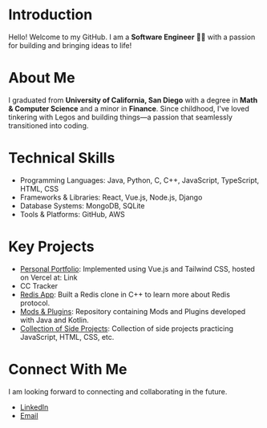 # Introduction
Hello! Welcome to my GitHub. I am a **Software Engineer** 👨‍💻 with a passion for building and bringing ideas to life!

# About Me
I graduated from **University of California, San Diego** with a degree in **Math & Computer Science** and a minor in **Finance**. Since childhood, I've loved tinkering with Legos and building things—a passion that seamlessly transitioned into coding.

# Technical Skills
- Programming Languages: Java, Python, C, C++, JavaScript, TypeScript, HTML, CSS
- Frameworks & Libraries: React, Vue.js, Node.js, Django
- Database Systems: MongoDB, SQLite
- Tools & Platforms: GitHub, AWS

# Key Projects
- [Personal Portfolio](https://github.com/shaanprk/Vue-Personal-Portfolio): Implemented using Vue.js and Tailwind CSS, hosted on Vercel at: Link
- CC Tracker
- [Redis App](https://github.com/shaanprk/redis-app): Built a Redis clone in C++ to learn more about Redis protocol.
- [Mods & Plugins](https://github.com/shaanprk/Mods-Plugins): Repository containing Mods and Plugins developed with Java and Kotlin.
- [Collection of Side Projects](https://github.com/shaanprk/Side_Projects): Collection of side projects practicing JavaScript, HTML, CSS, etc.

# Connect With Me
I am looking forward to connecting and collaborating in the future.
- [LinkedIn](https://www.linkedin.com/in/jeongbin-sean-park/)
- [Email](mailto:imbinpark@gmail.com)
